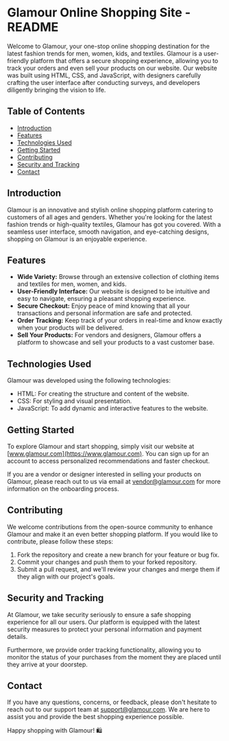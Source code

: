 # Glamour Online Shopping Site - README

Welcome to Glamour, your one-stop online shopping destination for the latest fashion trends for men, women, kids, and textiles. Glamour is a user-friendly platform that offers a secure shopping experience, allowing you to track your orders and even sell your products on our website. Our website was built using HTML, CSS, and JavaScript, with designers carefully crafting the user interface after conducting surveys, and developers diligently bringing the vision to life.

## Table of Contents

- [Introduction](#introduction)
- [Features](#features)
- [Technologies Used](#technologies-used)
- [Getting Started](#getting-started)
- [Contributing](#contributing)
- [Security and Tracking](#security-and-tracking)
- [Contact](#contact)

## Introduction

Glamour is an innovative and stylish online shopping platform catering to customers of all ages and genders. Whether you're looking for the latest fashion trends or high-quality textiles, Glamour has got you covered. With a seamless user interface, smooth navigation, and eye-catching designs, shopping on Glamour is an enjoyable experience.

## Features

- **Wide Variety:** Browse through an extensive collection of clothing items and textiles for men, women, and kids.
- **User-Friendly Interface:** Our website is designed to be intuitive and easy to navigate, ensuring a pleasant shopping experience.
- **Secure Checkout:** Enjoy peace of mind knowing that all your transactions and personal information are safe and protected.
- **Order Tracking:** Keep track of your orders in real-time and know exactly when your products will be delivered.
- **Sell Your Products:** For vendors and designers, Glamour offers a platform to showcase and sell your products to a vast customer base.

## Technologies Used

Glamour was developed using the following technologies:

- HTML: For creating the structure and content of the website.
- CSS: For styling and visual presentation.
- JavaScript: To add dynamic and interactive features to the website.

## Getting Started

To explore Glamour and start shopping, simply visit our website at [www.glamour.com](https://www.glamour.com). You can sign up for an account to access personalized recommendations and faster checkout.

If you are a vendor or designer interested in selling your products on Glamour, please reach out to us via email at vendor@glamour.com for more information on the onboarding process.

## Contributing

We welcome contributions from the open-source community to enhance Glamour and make it an even better shopping platform. If you would like to contribute, please follow these steps:

1. Fork the repository and create a new branch for your feature or bug fix.
2. Commit your changes and push them to your forked repository.
3. Submit a pull request, and we'll review your changes and merge them if they align with our project's goals.

## Security and Tracking

At Glamour, we take security seriously to ensure a safe shopping experience for all our users. Our platform is equipped with the latest security measures to protect your personal information and payment details.

Furthermore, we provide order tracking functionality, allowing you to monitor the status of your purchases from the moment they are placed until they arrive at your doorstep.

## Contact

If you have any questions, concerns, or feedback, please don't hesitate to reach out to our support team at support@glamour.com. We are here to assist you and provide the best shopping experience possible.

Happy shopping with Glamour! 🛍️
